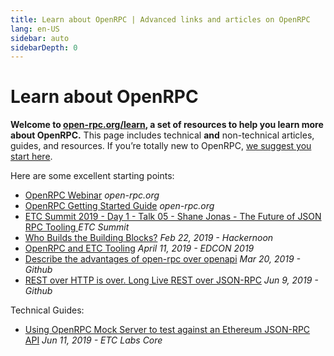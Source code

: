 ```yaml
---
title: Learn about OpenRPC | Advanced links and articles on OpenRPC
lang: en-US
sidebar: auto
sidebarDepth: 0
---
```


# Learn about OpenRPC

**Welcome to [open-rpc.org/learn](/learn/), a set of resources to help you learn more about OpenRPC.** This page includes technical **and** non-technical articles, guides, and resources. If you’re totally new to OpenRPC, [we suggest you start here](/getting-started/).

Here are some excellent starting points:
- [OpenRPC Webinar](/webinar/) *open-rpc.org*
- [OpenRPC Getting Started Guide](/getting-started/) *open-rpc.org*
- [ETC Summit 2019 - Day 1 - Talk 05 - Shane Jonas - The Future of JSON RPC Tooling
](https://youtu.be/g2zUSyXW6nI?t=59) *ETC Summit*
- [Who Builds the Building Blocks?](https://hackernoon.com/who-builds-the-building-blocks-9e358d5e0753) *Feb 22, 2019 - Hackernoon*
- [OpenRPC and ETC Tooling](https://youtu.be/UgSPMZ9FQ4Q?t=379) *April 11, 2019 - EDCON 2019*
- [Describe the advantages of open-rpc over openapi](https://github.com/open-rpc/spec/issues/112) *Mar 20, 2019 - Github*
- [REST over HTTP is over. Long Live REST over JSON-RPC](https://github.com/open-rpc/open-rpc/issues/30) *Jun 9, 2019 - Github*

Technical Guides:

- [Using OpenRPC Mock Server to test against an Ethereum JSON-RPC API](https://medium.com/etclabscore/using-openrpc-mock-server-to-test-against-an-ethereum-json-rpc-api-50b86b6d02d6) *Jun 11, 2019 - ETC Labs Core*
